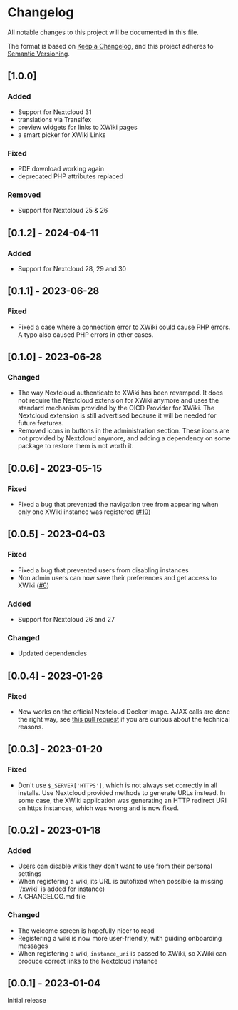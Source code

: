 # Changelog

All notable changes to this project will be documented in this file.

The format is based on [Keep a Changelog](https://keepachangelog.com/en/1.0.0/),
and this project adheres to [Semantic Versioning](https://semver.org/spec/v2.0.0.html).

## [1.0.0]

### Added 

- Support for Nextcloud 31
- translations via Transifex
- preview widgets for links to XWiki pages
- a smart picker for XWiki Links

### Fixed 

- PDF download working again
- deprecated PHP attributes replaced

### Removed

- Support for Nextcloud 25 & 26


## [0.1.2] - 2024-04-11

### Added

 - Support for Nextcloud 28, 29 and 30

## [0.1.1] - 2023-06-28

### Fixed

 - Fixed a case where a connection error to XWiki could cause PHP errors.
   A typo also caused PHP errors in other cases.

## [0.1.0] - 2023-06-28

### Changed

 - The way Nextcloud authenticate to XWiki has been revamped. It does not
   require the Nextcloud extension for XWiki anymore and uses the standard
   mechanism provided by the OICD Provider for XWiki. The Nextcloud extension
   is still advertised because it will be needed for future features.
 - Removed icons in buttons in the administration section. These icons are not
   provided by Nextcloud anymore, and adding a dependency on some package to
   restore them is not worth it.

## [0.0.6] - 2023-05-15

### Fixed

 - Fixed a bug that prevented the navigation tree from appearing when only one
   XWiki instance was registered ([#10](https://github.com/nextcloud/xwiki/issues/10))

## [0.0.5] - 2023-04-03

### Fixed

 - Fixed a bug that prevented users from disabling instances
 - Non admin users can now save their preferences and get access to XWiki ([#6](https://github.com/nextcloud/xwiki/issues/6))

### Added

 - Support for Nextcloud 26 and 27

### Changed

 - Updated dependencies

## [0.0.4] - 2023-01-26

### Fixed

 - Now works on the official Nextcloud Docker image. AJAX calls are done the
   right way, see [this pull request](https://github.com/nextcloud/nextcloud-router/pull/446)
   if you are curious about the technical reasons.

## [0.0.3] - 2023-01-20

### Fixed

 - Don't use `$_SERVER['HTTPS']`, which is not always set correctly in all installs.
   Use Nextcloud provided methods to generate URLs instead. In some case, the
   XWiki application was generating an HTTP redirect URI on https instances, which
   was wrong and is now fixed.

## [0.0.2] - 2023-01-18

### Added

 - Users can disable wikis they don’t want to use from their personal settings
 - When registering a wiki, its URL is autofixed when possible (a  missing
   '/xwiki' is added for instance)
 - A CHANGELOG.md file

### Changed

 - The welcome screen is hopefully nicer to read
 - Registering a wiki is now more user-friendly, with guiding onboarding
   messages
 - When registering a wiki, `instance_uri` is passed to XWiki, so XWiki can
   produce correct links to the Nextcloud instance

## [0.0.1] - 2023-01-04

Initial release
